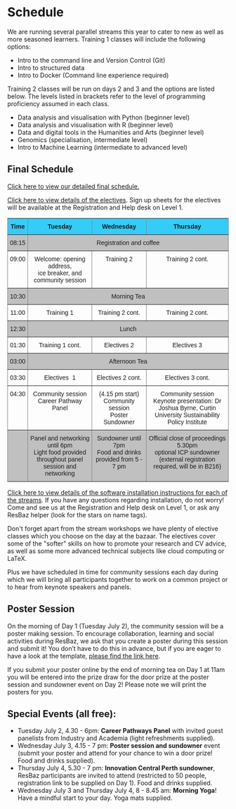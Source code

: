 # Schedule

We are running several parallel streams this year to cater to new as well as more seasoned learners. 
Training 1 classes will include the following options:
* Intro to the command line and Version Control (Git)
* Intro to structured data
* Intro to Docker (Command line experience required)

Training 2 classes will be run on days 2 and 3 and the options are listed below. The levels listed in brackets refer to the level of programming proficiency assumed in each class.

* Data analysis and visualisation with Python (beginner level)
* Data analysis and visualisation with R (beginner level)
* Data and digital tools in the Humanities and Arts (beginner level)
* Genomics (specialisation, intermediate level)
* Intro to Machine Learning (intermediate to advanced level)


## Final Schedule

<a href="https://docs.google.com/spreadsheets/d/1AsUTi_kL7yCXzncqb43xxz9HCbqSrMXLcxzdyoyIOfA/edit#gid=0" target="_blank">Click here to view our detailed final schedule.</a>

<a href="https://docs.google.com/document/d/1EprSf8ZAZnJGVbLlXxKzkwev9ZyIP2fs_NNbdDJgKq8/edit#heading=h.dsklcyyifqvt" target="_blank">Click here to view details of the electives</a>. Sign up sheets for the electives will be available at the Registration and Help desk on Level 1.

<style type="text/css">
.tg  {border-collapse:collapse;border-spacing:0; width: 100%;}
.tg td{font-family:Arial, sans-serif;font-size:14px;padding:10px 5px;border-style:solid;border-width:1px;overflow:hidden;word-break:normal;border-color:black;}
.tg th{font-family:Arial, sans-serif;font-size:14px;font-weight:normal;padding:10px 5px;border-style:solid;border-width:1px;overflow:hidden;word-break:normal;border-color:black;}
.tg .tg-34fe{background-color:#c0c0c0;border-color:inherit;text-align:center;vertical-align:top}
.tg .tg-lvop{font-weight:bold;background-color:#34cdf9;border-color:inherit;text-align:center;vertical-align:top}
.tg .tg-c3ow{border-color:inherit;text-align:center;vertical-align:top}
</style>
<table class="tg">
  <tr>
    <th class="tg-lvop">Time</th>
    <th class="tg-lvop">Tuesday</th>
    <th class="tg-lvop">Wednesday</th>
    <th class="tg-lvop">Thursday</th>
  </tr>
  <tr>
    <td class="tg-34fe">08:15</td>
    <td class="tg-34fe" colspan="3">Registration and coffee</td>
  </tr>
  <tr>
    <td class="tg-c3ow">09:00</td>
    <td class="tg-c3ow">Welcome: opening address, <br/>
     ice breaker, and community session</td>
    <td class="tg-c3ow">Training 2</td>
    <td class="tg-c3ow">Training 2 cont.</td>
  </tr>
  <tr>
    <td class="tg-34fe">10:30</td>
    <td class="tg-34fe" colspan="3">Morning Tea</td>
  </tr>
  <tr>
    <td class="tg-c3ow">11:00</td>
    <td class="tg-c3ow">Training 1</td>
    <td class="tg-c3ow">Training 2 cont.</td>
    <td class="tg-c3ow">Training 2 cont.</td>
  </tr>
  <tr>
    <td class="tg-34fe">12:30</td>
    <td class="tg-34fe" colspan="3">Lunch</td>
  </tr>
  <tr>
    <td class="tg-c3ow">01:30</td>
    <td class="tg-c3ow">Training 1 cont.</td>
    <td class="tg-c3ow">Electives 2</td>
    <td class="tg-c3ow">Electives 3</td>
  </tr>
  <tr>
    <td class="tg-34fe">03:00</td>
    <td class="tg-34fe" colspan="3">Afternoon Tea</td>
  </tr>
  <tr>
    <td class="tg-c3ow">03:30</td>
    <td class="tg-c3ow">Electives&nbsp;&nbsp;1</td>
    <td class="tg-c3ow">Electives 2 cont.</td>
    <td class="tg-c3ow">Electives 3 cont.</td>
  </tr>
  <tr>
    <td class="tg-c3ow">04:30</td>
    <td class="tg-c3ow">Community session <br/>
    Career Pathway Panel</td>
    <td class="tg-c3ow">(4.15 pm start) Community session <br/>
    Poster Sundowner</td>
    <td class="tg-c3ow">Community session <br/>
    Keynote presentation: Dr Joshua Byrne, Curtin University Sustainability Policy Institute </td>
  </tr>
  <tr>
    <td class="tg-34fe"></td>
    <td class="tg-34fe">Panel and networking until 6pm  <br/>
      Light food provided throughout panel session and networking</td>
    <td class="tg-34fe">Sundowner until 7pm <br/> 
      Food and drinks provided from 5 - 7 pm</td>
    <td class="tg-34fe">Official close of proceedings 5.30pm <br/> 
      optional ICP sundowner (external registration required, will be in B216)</td>
  </tr>
</table>

<a href="https://docs.google.com/document/d/1gwZL17QChHMCKpHfHkX38tvTvVLp42H6fj8ALQVy0uk/edit#heading=h.t7yz5ay9l4l2" target="_blank">Click here to view details of the software installation instructions for each of the streams</a>. If you have any questions regarding installation, do not worry! Come and see us at the Registration and Help desk on Level 1, or ask any ResBaz helper (look for the stars on name tags).

Don't forget apart from the stream workshops we have plenty of elective classes which you choose on the day at the bazaar. The electives  cover some of the "softer" skills on how to promote your research and CV advice, as well as some more advanced technical subjects like cloud computing or LaTeX.

Plus we have scheduled in time for community sessions each day during which we will bring all participants together to work on a common project or to hear from keynote speakers and panels.

## Poster Session

On the morning of Day 1 (Tuesday July 2), the community session will be a poster making session. To encourage collaboration, learning and social activities during ResBaz, we ask that you create a poster during this session and submit it! You don’t have to do this in advance, but if you are eager to have a look at the template, <a href="https://docs.google.com/presentation/d/1vnGK9-MAA8xspynSxyah8LN6HhjUWgki_L2btXCFlb4/edit#slide=id.g80ef573b5_2_0" target="_blank">please find the link here</a>.  

If you submit your poster online by the end of morning tea on Day 1 at 11am you will be entered into the prize draw for the door prize at the poster session and sundowner event on Day 2! Please note we will print the posters for you.

## Special Events (all free):
- Tuesday July 2, 4.30 - 6pm: **Career Pathways Panel** with invited guest panelists from Industry and Academia (light refreshments supplied).
- Wednesday July 3, 4.15 - 7 pm: **Poster session and sundowner** event (submit your poster and attend for your chance to win a door prize! Food and drinks supplied).
- Thursday July 4, 5.30 - 7 pm: **Innovation Central Perth sundowner**, ResBaz participants are invited to attend (restricted to 50 people, registration link to be supplied on Day 1). Food and drinks supplied.
- Wednesday July 3 and Thursday July 4, 8 - 8.45 am: **Morning Yoga**! Have a mindful start to your day. Yoga mats supplied.

